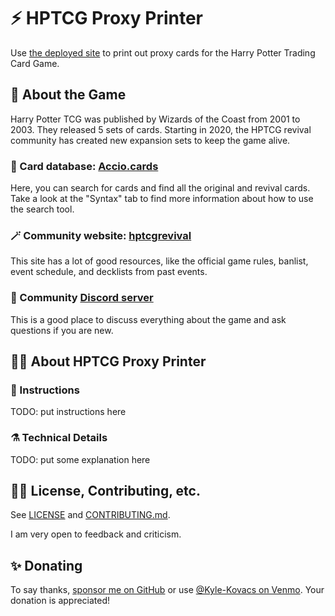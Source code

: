 # ⚡ HPTCG Proxy Printer

Use [the deployed site](TODO) to print out proxy cards for the Harry Potter
Trading Card Game.

## 🧙 About the Game

Harry Potter TCG was published by Wizards of the Coast from 2001 to 2003. They
released 5 sets of cards. Starting in 2020, the HPTCG revival community has
created new expansion sets to keep the game alive.

### 🎴 Card database: [Accio.cards](https://accio.cards/)

Here, you can search for cards and find all the original and revival cards.
Take a look at the "Syntax" tab to find more information about how to use the
search tool.

### 🪄 Community website: [hptcgrevival](https://hptcgrevival.github.io/hptcgrevival/)

This site has a lot of good resources, like the official game rules, banlist,
event schedule, and decklists from past events.

### 🏰 Community [Discord server](https://discord.com/invite/EKJSXBC)

This is a good place to discuss everything about the game and ask questions if
you are new.

## 🐦‍🔥 About HPTCG Proxy Printer

### 🧹 Instructions

TODO: put instructions here

### ⚗️ Technical Details

TODO: put some explanation here

## 🧑‍🏫 License, Contributing, etc.

See [LICENSE](./LICENSE) and [CONTRIBUTING.md](./CONTRIBUTING.md).

I am very open to feedback and criticism.

## ✨ Donating

To say thanks, [sponsor me on GitHub](https://github.com/sponsors/nullromo) or
use [@Kyle-Kovacs on Venmo](https://venmo.com/u/Kyle-Kovacs). Your donation is
appreciated!
